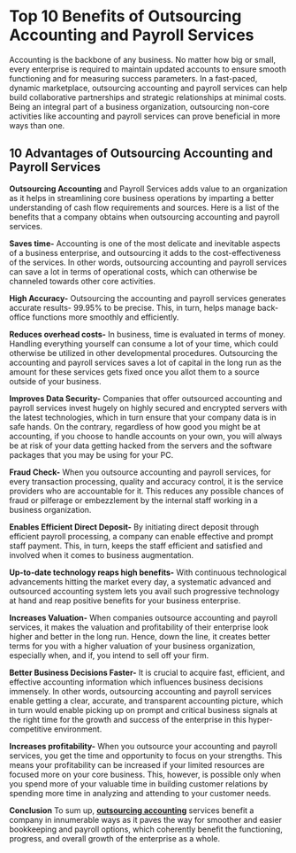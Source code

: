 # Top 10 Benefits of Outsourcing Accounting and Payroll Services

Accounting is the backbone of any business. No matter how big or small, every enterprise is required to maintain updated accounts to ensure smooth functioning and for measuring success parameters. In a fast-paced, dynamic marketplace, outsourcing accounting and payroll services can help build collaborative partnerships and strategic relationships at minimal costs. Being an integral part of a business organization, outsourcing non-core activities like accounting and payroll services can prove beneficial in more ways than one.

## 10 Advantages of Outsourcing Accounting and Payroll Services

**Outsourcing Accounting** and Payroll Services adds value to an organization as it helps in streamlining core business operations by imparting a better understanding of cash flow requirements and sources. Here is a list of the benefits that a company obtains when outsourcing accounting and payroll services.

**Saves time-** Accounting is one of the most delicate and inevitable aspects of a business enterprise, and outsourcing it adds to the cost-effectiveness of the services. In other words, outsourcing accounting and payroll services can save a lot in terms of operational costs, which can otherwise be channeled towards other core activities.
 
**High Accuracy-** Outsourcing the accounting and payroll services generates accurate results- 99.95% to be precise. This, in turn, helps manage back-office functions more smoothly and efficiently.
 
**Reduces overhead costs-** In business, time is evaluated in terms of money. Handling everything yourself can consume a lot of your time, which could otherwise be utilized in other developmental procedures. Outsourcing the accounting and payroll services saves a lot of capital in the long run as the amount for these services gets fixed once you allot them to a source outside of your business.
 
**Improves Data Security-** Companies that offer outsourced accounting and payroll services invest hugely on highly secured and encrypted servers with the latest technologies, which in turn ensure that your company data is in safe hands. On the contrary, regardless of how good you might be at accounting, if you choose to handle accounts on your own, you will always be at risk of your data getting hacked from the servers and the software packages that you may be using for your PC.
 
**Fraud Check-** When you outsource accounting and payroll services, for every transaction processing, quality and accuracy control, it is the service providers who are accountable for it. This reduces any possible chances of fraud or pilferage or embezzlement by the internal staff working in a business organization.
 
**Enables Efficient Direct Deposit-** By initiating direct deposit through efficient payroll processing, a company can enable effective and prompt staff payment. This, in turn, keeps the staff efficient and satisfied and involved when it comes to business augmentation.
 
**Up-to-date technology reaps high benefits-** With continuous technological advancements hitting the market every day, a systematic advanced and outsourced accounting system lets you avail such progressive technology at hand and reap positive benefits for your business enterprise.
 
**Increases Valuation-** When companies outsource accounting and payroll services, it makes the valuation and profitability of their enterprise look higher and better in the long run. Hence, down the line, it creates better terms for you with a higher valuation of your business organization, especially when, and if, you intend to sell off your firm.
 
**Better Business Decisions Faster-** It is crucial to acquire fast, efficient, and effective accounting information which influences business decisions immensely. In other words, outsourcing accounting and payroll services enable getting a clear, accurate, and transparent accounting picture, which in turn would enable picking up on prompt and critical business signals at the right time for the growth and success of the enterprise in this hyper-competitive environment.
 
**Increases profitability-** When you outsource your accounting and payroll services, you get the time and opportunity to focus on your strengths. This means your profitability can be increased if your limited resources are focused more on your core business. This, however, is possible only when you spend more of your valuable time in building customer relations by spending more time in analyzing and attending to your customer needs.

**Conclusion**
To sum up, [**outsourcing accounting**](https://www.outsourcinghubindia.com/accounting-outsourcing-services) services benefit a company in innumerable ways as it paves the way for smoother and easier bookkeeping and payroll options, which coherently benefit the functioning, progress, and overall growth of the enterprise as a whole. 
